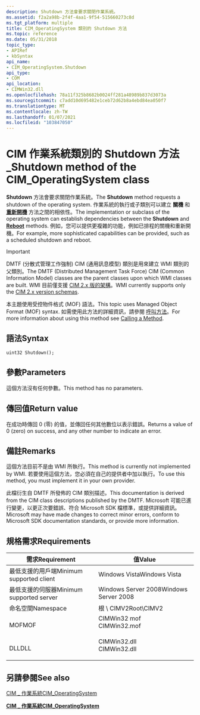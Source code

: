 ```yaml
---
description: Shutdown 方法會要求關閉作業系統。
ms.assetid: f2a2a98b-2f4f-4aa1-9f54-515660273c8d
ms.tgt_platform: multiple
title: CIM_OperatingSystem 類別的 Shutdown 方法
ms.topic: reference
ms.date: 05/31/2018
topic_type:
- APIRef
- kbSyntax
api_name:
- CIM_OperatingSystem.Shutdown
api_type:
- COM
api_location:
- CIMWin32.dll
ms.openlocfilehash: 78a11f325b8682b0024ff281a48989b837d3073a
ms.sourcegitcommit: c7add10d695482e1ceb72d62b8a4ebd84ea050f7
ms.translationtype: MT
ms.contentlocale: zh-TW
ms.lasthandoff: 01/07/2021
ms.locfileid: "103847050"
---
```

# <a name="shutdown-method-of-the-cim_operatingsystem-class"></a><span data-ttu-id="ec6fa-103">CIM 作業系統類別的 Shutdown 方法 \_</span><span class="sxs-lookup"><span data-stu-id="ec6fa-103">Shutdown method of the CIM\_OperatingSystem class</span></span>

<span data-ttu-id="ec6fa-104">**Shutdown** 方法會要求關閉作業系統。</span><span class="sxs-lookup"><span data-stu-id="ec6fa-104">The **Shutdown** method requests a shutdown of the operating system.</span></span> <span data-ttu-id="ec6fa-105">作業系統的執行或子類別可以建立 **關機** 和 [**重新開機**](reboot-method-in-class-cim-operatingsystem.md) 方法之間的相依性。</span><span class="sxs-lookup"><span data-stu-id="ec6fa-105">The implementation or subclass of the operating system can establish dependencies between the **Shutdown** and [**Reboot**](reboot-method-in-class-cim-operatingsystem.md) methods.</span></span> <span data-ttu-id="ec6fa-106">例如，您可以提供更複雜的功能，例如已排程的關機和重新開機。</span><span class="sxs-lookup"><span data-stu-id="ec6fa-106">For example, more sophisticated capabilities can be provided, such as a scheduled shutdown and reboot.</span></span>

> [!IMPORTANT]
> <span data-ttu-id="ec6fa-107">DMTF (分散式管理工作強制) CIM (通用訊息模型) 類別是用來建立 WMI 類別的父類別。</span><span class="sxs-lookup"><span data-stu-id="ec6fa-107">The DMTF (Distributed Management Task Force) CIM (Common Information Model) classes are the parent classes upon which WMI classes are built.</span></span> <span data-ttu-id="ec6fa-108">WMI 目前僅支援 [CIM 2.x 版的架構](https://dmtf.org/standards/cim/schemas)。</span><span class="sxs-lookup"><span data-stu-id="ec6fa-108">WMI currently supports only the [CIM 2.x version schemas](https://dmtf.org/standards/cim/schemas).</span></span>

 

<span data-ttu-id="ec6fa-109">本主題使用受控物件格式 (MOF) 語法。</span><span class="sxs-lookup"><span data-stu-id="ec6fa-109">This topic uses Managed Object Format (MOF) syntax.</span></span> <span data-ttu-id="ec6fa-110">如需使用此方法的詳細資訊，請參閱 [呼叫方法](/windows/desktop/WmiSdk/calling-a-method)。</span><span class="sxs-lookup"><span data-stu-id="ec6fa-110">For more information about using this method see [Calling a Method](/windows/desktop/WmiSdk/calling-a-method).</span></span>

## <a name="syntax"></a><span data-ttu-id="ec6fa-111">語法</span><span class="sxs-lookup"><span data-stu-id="ec6fa-111">Syntax</span></span>


```mof
uint32 Shutdown();
```



## <a name="parameters"></a><span data-ttu-id="ec6fa-112">參數</span><span class="sxs-lookup"><span data-stu-id="ec6fa-112">Parameters</span></span>

<span data-ttu-id="ec6fa-113">這個方法沒有任何參數。</span><span class="sxs-lookup"><span data-stu-id="ec6fa-113">This method has no parameters.</span></span>

## <a name="return-value"></a><span data-ttu-id="ec6fa-114">傳回值</span><span class="sxs-lookup"><span data-stu-id="ec6fa-114">Return value</span></span>

<span data-ttu-id="ec6fa-115">在成功時傳回 0 (零) 的值，並傳回任何其他數位以表示錯誤。</span><span class="sxs-lookup"><span data-stu-id="ec6fa-115">Returns a value of 0 (zero) on success, and any other number to indicate an error.</span></span>

## <a name="remarks"></a><span data-ttu-id="ec6fa-116">備註</span><span class="sxs-lookup"><span data-stu-id="ec6fa-116">Remarks</span></span>

<span data-ttu-id="ec6fa-117">這個方法目前不是由 WMI 所執行。</span><span class="sxs-lookup"><span data-stu-id="ec6fa-117">This method is currently not implemented by WMI.</span></span> <span data-ttu-id="ec6fa-118">若要使用這個方法，您必須在自己的提供者中加以執行。</span><span class="sxs-lookup"><span data-stu-id="ec6fa-118">To use this method, you must implement it in your own provider.</span></span>

<span data-ttu-id="ec6fa-119">此檔衍生自 DMTF 所發佈的 CIM 類別描述。</span><span class="sxs-lookup"><span data-stu-id="ec6fa-119">This documentation is derived from the CIM class descriptions published by the DMTF.</span></span> <span data-ttu-id="ec6fa-120">Microsoft 可能已進行變更，以更正次要錯誤、符合 Microsoft SDK 檔標準，或提供詳細資訊。</span><span class="sxs-lookup"><span data-stu-id="ec6fa-120">Microsoft may have made changes to correct minor errors, conform to Microsoft SDK documentation standards, or provide more information.</span></span>

## <a name="requirements"></a><span data-ttu-id="ec6fa-121">規格需求</span><span class="sxs-lookup"><span data-stu-id="ec6fa-121">Requirements</span></span>



| <span data-ttu-id="ec6fa-122">需求</span><span class="sxs-lookup"><span data-stu-id="ec6fa-122">Requirement</span></span> | <span data-ttu-id="ec6fa-123">值</span><span class="sxs-lookup"><span data-stu-id="ec6fa-123">Value</span></span> |
|-------------------------------------|-----------------------------------------------------------------------------------------|
| <span data-ttu-id="ec6fa-124">最低支援的用戶端</span><span class="sxs-lookup"><span data-stu-id="ec6fa-124">Minimum supported client</span></span><br/> | <span data-ttu-id="ec6fa-125">Windows Vista</span><span class="sxs-lookup"><span data-stu-id="ec6fa-125">Windows Vista</span></span><br/>                                                                |
| <span data-ttu-id="ec6fa-126">最低支援的伺服器</span><span class="sxs-lookup"><span data-stu-id="ec6fa-126">Minimum supported server</span></span><br/> | <span data-ttu-id="ec6fa-127">Windows Server 2008</span><span class="sxs-lookup"><span data-stu-id="ec6fa-127">Windows Server 2008</span></span><br/>                                                          |
| <span data-ttu-id="ec6fa-128">命名空間</span><span class="sxs-lookup"><span data-stu-id="ec6fa-128">Namespace</span></span><br/>                | <span data-ttu-id="ec6fa-129">根 \\ CIMV2</span><span class="sxs-lookup"><span data-stu-id="ec6fa-129">Root\\CIMV2</span></span><br/>                                                                  |
| <span data-ttu-id="ec6fa-130">MOF</span><span class="sxs-lookup"><span data-stu-id="ec6fa-130">MOF</span></span><br/>                      | <dl> <span data-ttu-id="ec6fa-131"><dt>CIMWin32 mof</dt></span><span class="sxs-lookup"><span data-stu-id="ec6fa-131"><dt>CIMWin32.mof</dt></span></span> </dl> |
| <span data-ttu-id="ec6fa-132">DLL</span><span class="sxs-lookup"><span data-stu-id="ec6fa-132">DLL</span></span><br/>                      | <dl> <span data-ttu-id="ec6fa-133"><dt>CIMWin32.dll</dt></span><span class="sxs-lookup"><span data-stu-id="ec6fa-133"><dt>CIMWin32.dll</dt></span></span> </dl> |



## <a name="see-also"></a><span data-ttu-id="ec6fa-134">另請參閱</span><span class="sxs-lookup"><span data-stu-id="ec6fa-134">See also</span></span>

<dl> <dt>

[<span data-ttu-id="ec6fa-135">CIM \_ 作業系統</span><span class="sxs-lookup"><span data-stu-id="ec6fa-135">CIM\_OperatingSystem</span></span>](shutdown-method-in-class-cim-operatingsystem.md)
</dt> <dt>

[<span data-ttu-id="ec6fa-136">**CIM \_ 作業系統**</span><span class="sxs-lookup"><span data-stu-id="ec6fa-136">**CIM\_OperatingSystem**</span></span>](cim-operatingsystem.md)
</dt> </dl>

 

